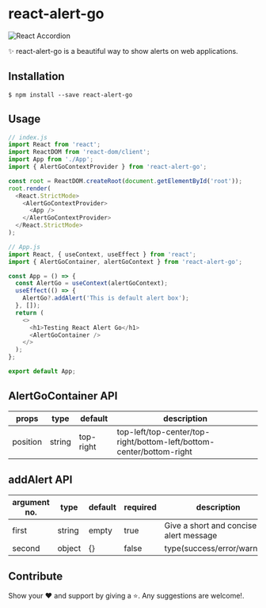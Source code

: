 # react-alert-go

![React Accordion](https://res.cloudinary.com/dqfrtazgi/image/upload/v1705943632/www_screencapture_com_2024-1-22_19_12_lkdr4w.gif)

✨ react-alert-go is a beautiful way to show alerts on web applications.

## Installation

```
$ npm install --save react-alert-go
```

## Usage

```js
// index.js
import React from 'react';
import ReactDOM from 'react-dom/client';
import App from './App';
import { AlertGoContextProvider } from 'react-alert-go';

const root = ReactDOM.createRoot(document.getElementById('root'));
root.render(
  <React.StrictMode>
    <AlertGoContextProvider>
      <App />
    </AlertGoContextProvider>
  </React.StrictMode>
);
```

```js
// App.js
import React, { useContext, useEffect } from 'react';
import { AlertGoContainer, alertGoContext } from 'react-alert-go';

const App = () => {
  const AlertGo = useContext(alertGoContext);
  useEffect(() => {
    AlertGo?.addAlert('This is default alert box');
  }, []);
  return (
    <>
      <h1>Testing React Alert Go</h1>
      <AlertGoContainer />
    </>
  );
};

export default App;
```

## AlertGoContainer API

| props    | type   | default   | description                                                          |
| -------- | ------ | --------- | -------------------------------------------------------------------- |
| position | string | top-right | top-left/top-center/top-right/bottom-left/bottom-center/bottom-right |

## addAlert API

| argument no. | type   | default | required | description                            |
| ------------ | ------ | ------- | -------- | -------------------------------------- |
| first        | string | empty   | true     | Give a short and concise alert message |
| second       | object | {}      | false    | type(success/error/warning)            |

## Contribute

Show your ❤️ and support by giving a ⭐. Any suggestions are welcome!.
